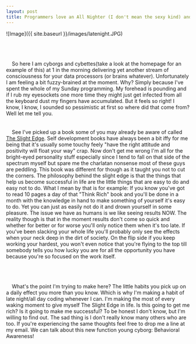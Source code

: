 ```yaml
---
layout: post
title: Programmers love an All Nighter (I don't mean the sexy kind) and you should too!
---
```


![Image]({{ site.baseurl }}/images/latenight.JPG)

<br /> <br /> <br />
&nbsp;&nbsp;&nbsp;&nbsp;So here I am cyborgs and cybettes(take a look at the homepage for an example of this) at 1 in the morning delivering yet another stream of consciousness for your data processors (or brains whatever). Unfortunately I am feeling a bit fuzzy-brained at the moment. Why? Simply because I've spent the whole of my Sunday programming. My forehead is pounding and if I rub my eyesockets one more time they might just get infected from all the keyboard dust my fingers have accumulated. But it feels so right! I know, I know, I sounded so pessimistic at first so where did that come from? Well let me tell you.
<br /> <br /> <br />
&nbsp;&nbsp;&nbsp;&nbsp;See I've picked up a book some of you may already be aware of called [The Slight Edge](http://slightedge.org/). Self development books have always been a bit iffy for me being that it's usually some touchy feely "have the right attitude and positivity will float your way" crap. Now don't get me wrong I'm all for the bright-eyed personality stuff especially since I tend to fall on that side of the spectrum myself but spare me the charlatan nonsense most of these guys are peddling. This book was different for though as it taught you not to cut the corners. The philosophy behind the slight edge is that the things that help us become successful in life are the little things that are easy to do and easy not to do. What I mean by that is for example: If you know you've got to read 10 pages a day of that "Think Rich" book and you'll be done in a month with the knowledge in hand to make something of yourself it's easy to do. Yet you can just as easily not do it and drown yourself in some pleasure. The issue we have as humans is we like seeing results NOW. The reality though is that in the moment results don't come so quick and whether for better or for worse you'll only notice them when it's too late. If you've been slacking your whole life you'll probably only see the effects when your neck deep in the dirt of society. On the flip side if you keep working your hardest, you won't even notice that you're flying to the top till somebody tells you how lucky you are for all the opportunity you have because you're so focused on the work itself.

<br /> <br /> <br />
&nbsp;&nbsp;&nbsp;&nbsp;What's the point I'm trying to make here? The little habits you pick up on a daily effect you more than you know. Which is why I'm making a habit of late night/all day coding whenever I can. I'm making the most of every waking moment to give myself The Slight Edge in life. Is this going to get me rich? Is it going to make me successful? To be honest I don't know, but I'm willing to find out. The sad thing is I don't really know many others who are too. If you're experiencing the same thoughts feel free to drop me a line at my email. We can talk about this new function young cyborg: Behavioral Awareness!